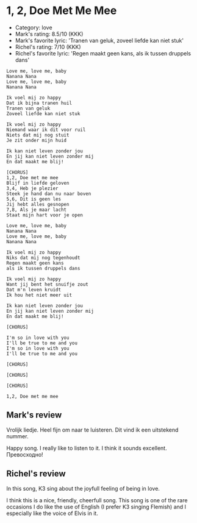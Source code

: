 # 1, 2, Doe Met Me Mee

 * Category: love
 * Mark's rating: 8.5/10 (KKK)
 * Mark's  favorite lyric: 'Tranen van geluk, zoveel liefde kan niet stuk'
 * Richel's rating: 7/10 (KKK)
 * Richel's favorite lyric: 'Regen maakt geen kans, als ik tussen druppels dans'

```
Love me, love me, baby
Nanana Nana
Love me, love me, baby
Nanana Nana

Ik voel mij zo happy
Dat ik bijna tranen huil
Tranen van geluk
Zoveel liefde kan niet stuk

Ik voel mij zo happy
Niemand waar ik dit voor ruil
Niets dat mij nog stuit
Je zit onder mijn huid

Ik kan niet leven zonder jou
En jij kan niet leven zonder mij
En dat maakt me blij!

[CHORUS]
1,2, Doe met me mee
Blijf in liefde geloven
3,4, Heb je plezier
Steek je hand dan nu naar boven
5,6, Dit is geen les
Jij hebt alles gesnopen
7,8, Als je maar lacht
Staat mijn hart voor je open

Love me, love me, baby
Nanana Nana
Love me, love me, baby
Nanana Nana

Ik voel mij zo happy
Niks dat mij nog tegenhoudt
Regen maakt geen kans
als ik tussen druppels dans

Ik voel mij zo happy
Want jij bent het snuifje zout
Dat m'n leven kruidt
Ik hou het niet meer uit

Ik kan niet leven zonder jou
En jij kan niet leven zonder mij
En dat maakt me blij!

[CHORUS]

I'm so in love with you
I'll be true to me and you
I'm so in love with you
I'll be true to me and you

[CHORUS]

[CHORUS]

[CHORUS]

1,2, Doe met me mee
```

## Mark's review

Vrolijk liedje. Heel fijn om naar te luisteren. Dit vind ik een uitstekend nummer.

Happy song. I really like to listen to it. I think it sounds excellent. Превосходно!

## Richel's review

In this song, K3 sing about the joyfull feeling of being in love.

I think this is a nice, friendly, cheerfull song. This song is one of the rare occasions I do like the use of English (I prefer K3 singing Flemish) 
and I especially like the voice of Elvis in it.

